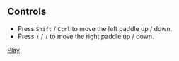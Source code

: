 ## Controls

- Press `Shift` / `Ctrl` to move the left paddle up / down.
- Press `↑` / `↓` to move the right paddle up / down.

[Play](https://melvdouc.github.io/pong.github.io/)